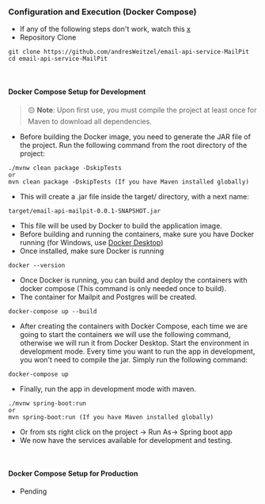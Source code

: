 ### Configuration and Execution (Docker Compose)
* If any of the following steps don't work, watch this [x](x)
* Repository Clone
```git
git clone https://github.com/andresWeitzel/email-api-service-MailPit
cd email-api-service-MailPit
```
<br>

#### Docker Compose Setup for Development


> 🟡 **Note**: Upon first use, you must compile the project at least once for Maven to download all dependencies.

* Before building the Docker image, you need to generate the JAR file of the project. Run the following command from the root directory of the project:
```git
./mvnw clean package -DskipTests
or
mvn clean package -DskipTests (If you have Maven installed globally)
```
* This will create a .jar file inside the target/ directory, with a next name:
```git
target/email-api-mailpit-0.0.1-SNAPSHOT.jar
```
* This file will be used by Docker to build the application image.
* Before building and running the containers, make sure you have Docker running (for Windows, use [Docker Desktop]([https://nodejs.org/en/download](https://www.docker.com/products/docker-desktop/)))
* Once installed, make sure Docker is running
```git
docker --version
```
* Once Docker is running, you can build and deploy the containers with docker compose (This command is only needed once to build).
* The container for Mailpit and Postgres will be created. 
```git
docker-compose up --build
```
* After creating the containers with Docker Compose, each time we are going to start the containers we will use the following command, otherwise we will run it from Docker Desktop. Start the environment in development mode. Every time you want to run the app in development, you won't need to compile the jar. Simply run the following command:
```git
docker-compose up
```
* Finally, run the app in development mode with maven.
```git
./mvnw spring-boot:run
or
mvn spring-boot:run (If you have Maven installed globally)
```
* Or from sts right click on the project -> Run As-> Spring boot app
* We now have the services available for development and testing.
  


<br>

#### Docker Compose Setup for Production

* Pending
